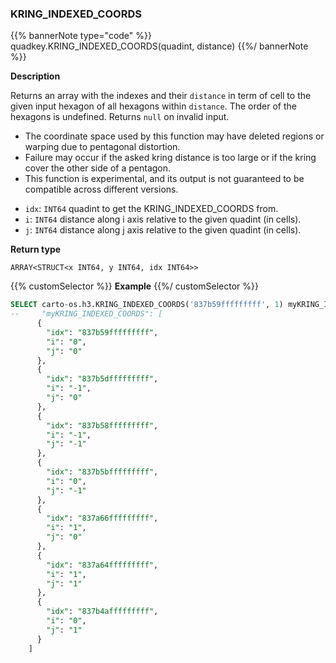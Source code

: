 ### KRING_INDEXED_COORDS

{{% bannerNote type="code" %}}
quadkey.KRING_INDEXED_COORDS(quadint, distance)
{{%/ bannerNote %}}

**Description**

Returns an array with the indexes and their `distance` in term of cell to the given input hexagon of all hexagons within `distance`. The order of the hexagons is undefined. Returns `null` on invalid input.

- The coordinate space used by this function may have deleted
regions or warping due to pentagonal distortion.
- Failure may occur if the asked kring distance is too large
or if the kring cover the other side of a pentagon.
- This function is experimental, and its output is not guaranteed
to be compatible across different versions.

* `idx`: `INT64` quadint to get the KRING_INDEXED_COORDS from.
* `i`: `INT64` distance along i axis relative to the given quadint (in cells).
* `j`: `INT64` distance along j axis relative to the given quadint (in cells).

**Return type**

`ARRAY<STRUCT<x INT64, y INT64, idx INT64>>`


{{% customSelector %}}
**Example**
{{%/ customSelector %}}

```sql
SELECT carto-os.h3.KRING_INDEXED_COORDS('837b59fffffffff', 1) myKRING_INDEXED_COORDS;
--     "myKRING_INDEXED_COORDS": [
      {
        "idx": "837b59fffffffff",
        "i": "0",
        "j": "0"
      },
      {
        "idx": "837b5dfffffffff",
        "i": "-1",
        "j": "0"
      },
      {
        "idx": "837b58fffffffff",
        "i": "-1",
        "j": "-1"
      },
      {
        "idx": "837b5bfffffffff",
        "i": "0",
        "j": "-1"
      },
      {
        "idx": "837a66fffffffff",
        "i": "1",
        "j": "0"
      },
      {
        "idx": "837a64fffffffff",
        "i": "1",
        "j": "1"
      },
      {
        "idx": "837b4afffffffff",
        "i": "0",
        "j": "1"
      }
    ]
```